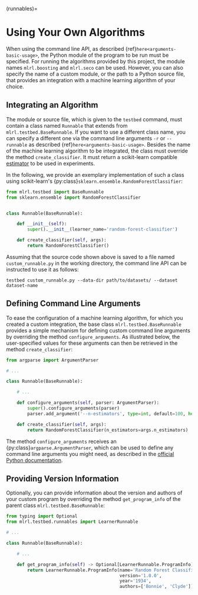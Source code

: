 (runnables)=

# Using Your Own Algorithms

When using the command line API, as described {ref}`here<arguments-basic-usage>`, the Python module of the program to be run must be specified. For running the algorithms provided by this project, the module names `mlrl.boosting` and `mlrl.seco` can be used. However, you can also specify the name of a custom module, or the path to a Python source file, that provides an integration with a machine learning algorithm of your choice.

## Integrating an Algorithm

The module or source file, which is given to the `testbed` command, must contain a class named `Runnable` that extends from `mlrl.testbed.BaseRunnable`. If you want to use a different class name, you can specify a different one via the command line arguments `-r` or `--runnable` as described {ref}`here<arguments-basic-usage>`. Besides the name of the machine learning algorithm to be integrated, the class must override the method `create_classifier`. It must return a scikit-learn compatible [estimator](https://scikit-learn.org/stable/glossary.html#term-estimators) to be used in experiments.

In the following, we provide an exemplary implementation of such a class using scikit-learn's {py:class}`sklearn.ensemble.RandomForestClassifier`:

```python
from mlrl.testbed import BaseRunnable
from sklearn.ensemble import RandomForestClassifier


class Runnable(BaseRunnable):

    def __init__(self):
        super().__init__(learner_name='random-forest-classifier')

    def create_classifier(self, args):
        return RandomForestClassifier()

```

Assuming that the source code shown above is saved to a file named `custom_runnable.py` in the working directory, the command line API can be instructed to use it as follows:

```text
testbed custom_runnable.py --data-dir path/to/datasets/ --dataset dataset-name
```

## Defining Command Line Arguments

To ease the configuration of a machine learning algorithm, for which you created a custom integration, the base class `mlrl.testbed.BaseRunnable` provides a simple mechanism for defining custom command line arguments by overriding the method `configure_arguments`. As illustrated below, the user-specified  values for these arguments can then be retrieved in the method `create_classifier`: 

```python
from argparse import ArgumentParser

# ...

class Runnable(BaseRunnable):

    # ...

    def configure_arguments(self, parser: ArgumentParser):
        super().configure_arguments(parser)
        parser.add_argument('--n-estimators', type=int, default=100, help='The number of trees in the forest')

    def create_classifier(self, args):
        return RandomForestClassifier(n_estimators=args.n_estimators)

```

The method `configure_arguments` receives an {py:class}`argparse.ArgumentParser`, which can be used to define any command line arguments you might need, as described in the [official Python documentation](https://docs.python.org/3/library/argparse.html).

## Providing Version Information

Optionally, you can provide information about the version and authors of your custom program by overriding the method `get_program_info` of the parent class `mlrl.testbed.BaseRunnable`:

```python
from typing import Optional
from mlrl.testbed.runnables import LearnerRunnable

# ...

class Runnable(BaseRunnable):

    # ...

    def get_program_info(self) -> Optional[LearnerRunnable.ProgramInfo]:
        return LearnerRunnable.ProgramInfo(name='Random Forest Classifier',
                                           version='1.0.0',
                                           year='1934',
                                           authors=['Bonnie', 'Clyde'])

```
